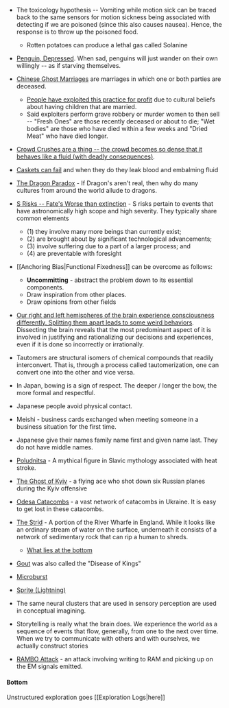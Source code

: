 * The toxicology hypothesis -- Vomiting while motion sick can be traced back to the same sensors for motion sickness being associated with detecting if we are poisoned (since this also causes nausea). Hence, the response is to throw up the poisoned food.
	* Rotten potatoes can produce a lethal gas called Solanine


* [Penguin, Depressed](https://www.reddit.com/r/todayilearned/comments/1tjusn/til_that_penguins_when_depressed_or_had_enough/?rdt=38134). When sad, penguins will just wander on their own willingly -- as if starving themselves.

* [Chinese Ghost Marriages](https://en.wikipedia.org/wiki/Chinese_ghost_marriage) are marriages in which one or both parties are deceased. 
	* [People have exploited this practice for profit](https://www.youtube.com/watch?v=E_xzRvYslHE) due to cultural beliefs about having children that are married. 
	* Said exploiters perform grave robbery or murder women to then sell -- "Fresh Ones" are those recently deceased or about to die; "Wet bodies" are those  who have died within a few weeks and "Dried Meat" who have died longer. 

* [Crowd Crushes are a thing -- the crowd becomes so dense that it behaves like a fluid (with deadly consequences)](https://en.wikipedia.org/wiki/Crowd_collapses_and_crushes). 

* [Caskets can fail](https://www.youtube.com/watch?v=JRZjvq22ZcY) and when they do they leak blood and embalming fluid

* [The Dragon Paradox](https://www.youtube.com/watch?v=UopANFTGexA) - If Dragon's aren't real, then why do many cultures from around the world allude to dragons.

* [S Risks -- Fate's Worse than extinction](https://www.youtube.com/watch?v=fqnJcZiDMDo) - S risks pertain to events that have astronomically high scope and high severity. They typically share common elements 
	* (1) they involve many more beings than currently exist; 
	* (2) are brought about by significant technological advancements; 
	* (3) involve suffering due to a part of a larger process; and 
	* (4) are preventable with foresight


* [[Anchoring Bias|Functional Fixedness]] can be overcome as follows:
	* **Uncommitting** - abstract the problem down to its essential components. 
	* Draw inspiration from other places.
	* Draw opinions from other fields

* [Our right and left hemispheres of the brain experience consciousness differently. Splitting them apart leads to some weird behaviors](https://www.youtube.com/watch?v=_TYuTid9a6k). Dissecting the brain reveals that the most predominant aspect of it is involved in justifying and rationalizing our decisions and experiences, even if it is done so incorrectly or irrationally.

* Tautomers are structural isomers of chemical compounds that readily interconvert. That is, through a process called tautomerization, one can convert one into the other and vice versa.

* In Japan, bowing is a sign of respect. The deeper / longer the bow, the more formal and respectful. 
* Japanese people avoid physical contact. 
* Meishi - business cards exchanged when meeting someone in a business situation for the first time.
* Japanese give their names family name first and given name last. They do not have middle names.

* [Poludnitsa](https://en.wikipedia.org/wiki/Lady_Midday) - A mythical figure in Slavic mythology associated with heat stroke.
* [The Ghost of Kyiv](https://en.wikipedia.org/wiki/Ghost_of_Kyiv) - a flying ace who shot down six Russian planes during the Kyiv offensive

* [Odesa Catacombs](https://en.wikipedia.org/wiki/Odesa_catacombs) - a vast network of catacombs in Ukraine. It is easy to get lost in these catacombs.
* [The Strid](https://en.wikipedia.org/wiki/River_Wharfe) - A portion of  the River Wharfe in England. While it looks like an ordinary stream of water on the surface, underneath it consists of a network of sedimentary rock that can rip a human to shreds.
	* [What lies at the bottom](https://www.youtube.com/watch?v=ot8lr_5oHE4)


* [Gout](https://www.youtube.com/watch?v=5c_YoU0Kdvk) was also called the "Disease of Kings"

* [Microburst](https://en.wikipedia.org/wiki/Downburst)
* [Sprite (Lightning)](https://en.wikipedia.org/wiki/Sprite_(lightning))

* The same neural clusters that are used in sensory perception are used in conceptual imagining.
* Storytelling is really what the brain does. We experience the world as a sequence of events that flow, generally, from one to the next over time. When we try to communicate with others and with ourselves, we actually construct stories

* [RAMBO Attack](https://www.youtube.com/watch?v=ihtAijebU-M) - an attack involving writing to RAM and picking up on the EM signals emitted. 
#### Bottom
Unstructured exploration goes [[Exploration Logs|here]]